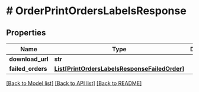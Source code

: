 # # OrderPrintOrdersLabelsResponse


## Properties 


Name | Type | Description | Notes
------------ | ------------- | ------------- | -------------
**download_url**| **str** |   | [optional]
**failed_orders**| [**List[PrintOrdersLabelsResponseFailedOrder]**](PrintOrdersLabelsResponseFailedOrder.md) |   | [optional]


[[Back to Model list]](../../README.md#models) [[Back to API list]](../../README.md#endpoints) [[Back to README]](../../README.md)

